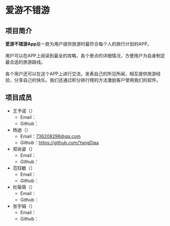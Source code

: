 爱游不错游
===
## 项目简介
**爱游不错游App**是一款为用户提供旅游时最符合每个人的旅行计划的APP。
<br>
<br>
用户可以在APP上阅读到最全的攻略，各个景点的详细情况，方便用户为自身制定最合适的旅游路线。
<br>
<br>
各个用户还可以在这个APP上进行交流，发表自己的所见所闻，相互提供旅游经验，分享自己的快乐。我们还通过积分排行榜的方法激励客户使用我们的软件。
## 项目成员
* 王予诺（）
  * Email：
  * Github：
* 杨迪（）
  * Email：736208296@qq.com
  * Github：https://github.com/YangDiaa
* 郑尚姿（）
  * Email：
  * Github：
* 范钰敏（）
  * Email：
  * Github：
* 杜瑜萌（）
  * Email：
  * Github：
* 张宇娟（）
  * Email：
  * Github：


